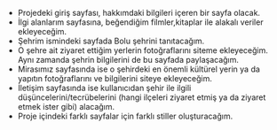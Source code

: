 - Projedeki giriş sayfası, hakkımdaki bilgileri içeren bir sayfa olacak. 
- İlgi alanlarım sayfasına, beğendiğim filmler,kitaplar ile alakalı veriler ekleyeceğim. 
- Şehrim ismindeki sayfada Bolu şehrini tanıtacağım. 
- O şehre ait ziyaret ettiğim yerlerin fotoğraflarını siteme ekleyeceğim. Aynı zamanda şehrin bilgilerini de bu sayfada paylaşacağım. 
- Mirasımız sayfasında ise o şehirdeki en önemli kültürel yerin ya da yapıtın fotoğraflarını ve bilgilerini siteye ekleyeceğim. 
- İletişim sayfasında ise kullanıcıdan şehir ile ilgili düşüncelerini/tecrübelerini (hangi ilçeleri ziyaret etmiş ya da ziyaret etmek ister gibi) alacağım. 
- Proje içindeki farklı sayfalar için farklı stiller oluşturacağım.
